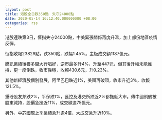 ```yaml
---
layout: post
title: 港股全日跌350點　失守24000點
date: 2020-05-14 16:12:40.000000000 +08:00
categories: rss
---
```


港股連跌第3日，恒指失守24000點，中美緊張關係再度升溫，加上部份地區疫情反彈。

恒指收報23829點，跌350點，跌幅1.45%。主板成交額1187億元。

騰訊業績後獲多間大行唱好，逆市最多升4%，升至447元，但其後升幅未能維持，更一度倒跌，收市靠穩，收報430.6元，升0.23%。

其他新經濟股個別發展，阿里巴巴跌近1%，美團再破頂，收市升近3%，收報121.5%。

重磅股友邦跌2%，平保跌1%，匯控及港交所跌近2%都拖低大市。傳中國飛鶴被股東減持，股價急挫近11%，成交額逾75億元。

另外，中芯國際上季業績急升逾4倍，大成交急升近10%。
